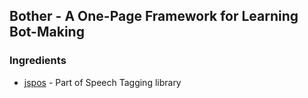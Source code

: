 ## Bother - A One-Page Framework for Learning Bot-Making

### Ingredients

* [jspos](https://code.google.com/p/jspos) - Part of Speech Tagging library